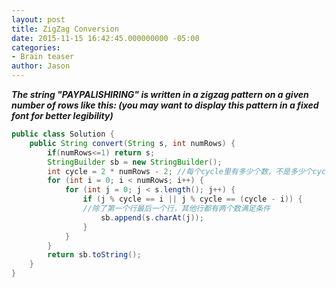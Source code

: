 ```yaml
---
layout: post
title: ZigZag Conversion
date: 2015-11-15 16:42:45.000000000 -05:00
categories:
- Brain teaser
author: Jason
---
```

<p><strong><em>The string "PAYPALISHIRING" is written in a zigzag pattern on a given number of rows like this: (you may want to display this pattern in a fixed font for better legibility)</em></strong></p>

``` java
public class Solution {
    public String convert(String s, int numRows) {
        if(numRows<=1) return s;
        StringBuilder sb = new StringBuilder();
        int cycle = 2 * numRows - 2; //每个cycle里有多少个数，不是多少个cycle
        for (int i = 0; i < numRows; i++) {
            for (int j = 0; j < s.length(); j++) {
                if (j % cycle == i || j % cycle == (cycle - i)) {
                //除了第一个行最后一个行，其他行都有两个数满足条件
                    sb.append(s.charAt(j));
                }
            }
        }
        return sb.toString();
    }
}
```
